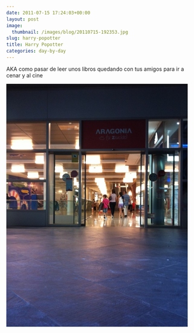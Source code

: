 ```yaml
---
date: 2011-07-15 17:24:03+00:00
layout: post
image:
  thumbnail: /images/blog/20110715-192353.jpg
slug: harry-popotter
title: Harry Popotter
categories: day-by-day
---
```


AKA como pasar de leer unos libros quedando con tus amigos para ir a cenar y al cine

[![20110715-192353.jpg](/images/blog/20110715-192353.jpg)](/images/blog/20110715-192353.jpg)
